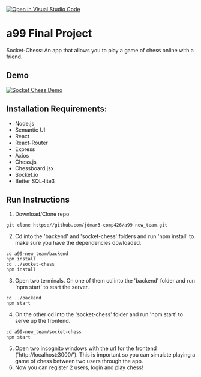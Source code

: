 [![Open in Visual Studio Code](https://classroom.github.com/assets/open-in-vscode-f059dc9a6f8d3a56e377f745f24479a46679e63a5d9fe6f495e02850cd0d8118.svg)](https://classroom.github.com/online_ide?assignment_repo_id=6317978&assignment_repo_type=AssignmentRepo)
# a99 Final Project

Socket-Chess: An app that allows you to play a game of chess online with a friend.

## Demo
[![Socket Chess Demo](https://img.youtube.com/vi/u2VNq1Cq4mg/0.jpg)](https://www.youtube.com/watch?v=u2VNq1Cq4mg)

## Installation Requirements:
- Node.js
- Semantic UI
- React
- React-Router
- Express
- Axios
- Chess.js
- Chessboard.jsx
- Socket.io
- Better SQL-lite3

## Run Instructions
1. Download/Clone repo
```
git clone https://github.com/jdmar3-comp426/a99-new_team.git
```
2. Cd into the 'backend' and 'socket-chess' folders and run 'npm install' to make sure you have the dependencies dowloaded. 
```
cd a99-new_team/backend
npm install
cd ../socket-chess
npm install
```
3. Open two terminals. On one of them cd into the 'backend' folder and run 'npm start' to start the server.
```
cd ../backend
npm start
```
4. On the other cd into the 'socket-chess' folder and run 'npm start' to serve up the frontend.
```
cd a99-new_team/socket-chess
npm start
```
5. Open two incognito windows with the url for the frontend ('http://localhost:3000/'). This is important so you can simulate playing a game of chess between two users through the app. 
6. Now you can register 2 users, login and play chess!
